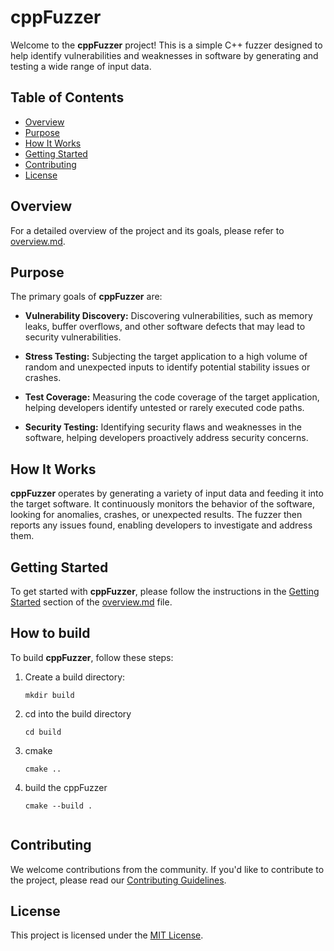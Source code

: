 # cppFuzzer

Welcome to the **cppFuzzer** project! This is a simple C++ fuzzer designed to help identify vulnerabilities and weaknesses in software by generating and testing a wide range of input data.

## Table of Contents
- [Overview](#overview)
- [Purpose](#purpose)
- [How It Works](#how-it-works)
- [Getting Started](#getting-started)
- [Contributing](#contributing)
- [License](#license)

## Overview

For a detailed overview of the project and its goals, please refer to [overview.md](https://github.com/mendax0110/cppFuzzer/blob/main/docs/overview.md).

## Purpose

The primary goals of **cppFuzzer** are:

- **Vulnerability Discovery:** Discovering vulnerabilities, such as memory leaks, buffer overflows, and other software defects that may lead to security vulnerabilities.

- **Stress Testing:** Subjecting the target application to a high volume of random and unexpected inputs to identify potential stability issues or crashes.

- **Test Coverage:** Measuring the code coverage of the target application, helping developers identify untested or rarely executed code paths.

- **Security Testing:** Identifying security flaws and weaknesses in the software, helping developers proactively address security concerns.

## How It Works

**cppFuzzer** operates by generating a variety of input data and feeding it into the target software. It continuously monitors the behavior of the software, looking for anomalies, crashes, or unexpected results. The fuzzer then reports any issues found, enabling developers to investigate and address them.

## Getting Started

To get started with **cppFuzzer**, please follow the instructions in the [Getting Started](#getting-started) section of the [overview.md](https://github.com/mendax0110/cppFuzzer/blog/main/overview.md) file.

## How to build

To build **cppFuzzer**, follow these steps:

1. Create a build directory:

   ```shell
   mkdir build

2. cd into the build directory

    ```shell
    cd build

4. cmake 

    ```shell
    cmake ..

5. build the cppFuzzer

    ```shell
    cmake --build .


## Contributing

We welcome contributions from the community. If you'd like to contribute to the project, please read our [Contributing Guidelines](CONTRIBUTING.md).

## License

This project is licensed under the [MIT License](LICENSE).

```
